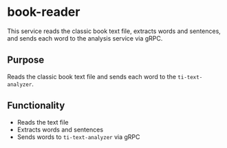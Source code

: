 # book-reader

This service reads the classic book text file, extracts words and sentences, and sends each word to the analysis service via gRPC.

## Purpose

Reads the classic book text file and sends each word to the `ti-text-analyzer`.

## Functionality

- Reads the text file
- Extracts words and sentences
- Sends words to `ti-text-analyzer` via gRPC

